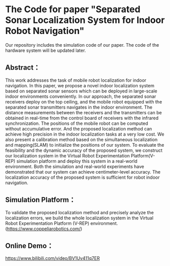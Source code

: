 # The Code for paper "Separated Sonar Localization System for Indoor Robot Navigation" 

Our repository includes the simulation code of our paper. The code of the hardware system will be updated later.

## Abstract：

This work addresses the task of mobile robot localization for indoor navigation. In this paper, we propose a novel indoor localization system based on separated sonar sensors which can be deployed in large-scale indoor environments conveniently. In our approach, the separated sonar receivers deploy on the top ceiling, and the mobile robot equipped with the separated sonar transmitters navigates in the indoor environment. The distance measurements between the receivers and the transmitters can be obtained in real-time from the control board of receivers with the infrared synchronization. The positions of the mobile robot can be computed without accumulative error. And the proposed localization method can achieve high precision in the indoor localization tasks at a very low cost. We also present a calibration method based on the simultaneous localization and mapping(SLAM) to initialize the positions of our system. To evaluate the feasibility and the dynamic accuracy of the proposed system, we construct our localization system in the Virtual Robot Experimentation Platform(V-REP) simulation platform and deploy this system in a real-world environment. Both the simulation and real-world experiments have demonstrated that our system can achieve centimeter-level accuracy. The localization accuracy of the proposed system is sufficient for robot indoor navigation.

## Simulation Platform：

To validate the proposed localization method and precisely analyze the localization errors, we build the whole localization system in the Virtual Robot Experimentation Platform (V-REP) environment.    (https://www.coppeliarobotics.com/)



## Online Demo：

https://www.bilibili.com/video/BV1Uv411q7ER






